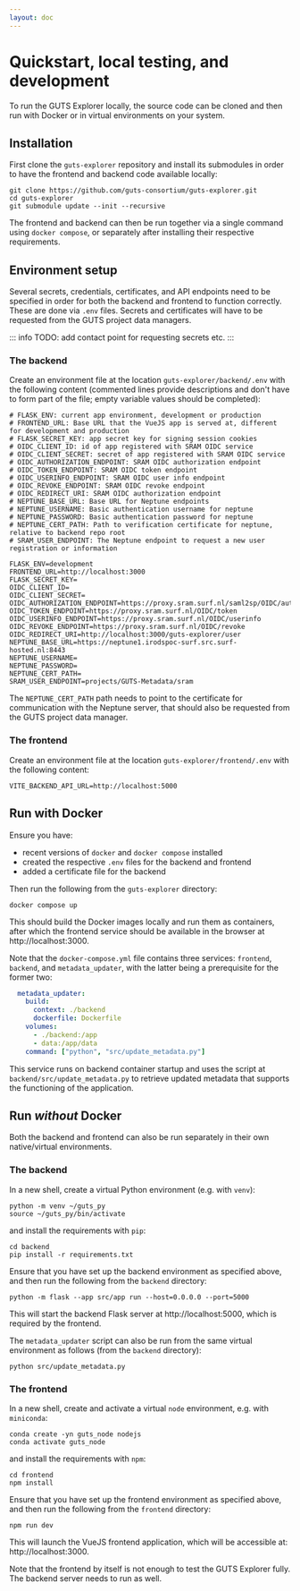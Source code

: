 ```yaml
---
layout: doc
---
```


# Quickstart, local testing, and development

To run the GUTS Explorer locally, the source code can be cloned and then run with Docker or in virtual environments on your system.

## Installation

First clone the `guts-explorer` repository and install its submodules in order to have the frontend and backend code available locally:

```
git clone https://github.com/guts-consortium/guts-explorer.git
cd guts-explorer
git submodule update --init --recursive
```

The frontend and backend can then be run together via a single command using `docker compose`, or separately after installing their respective requirements.

## Environment setup

Several secrets, credentials, certificates, and API endpoints need to be specified in order for both the backend and frontend to function correctly. These are done via `.env` files. Secrets and certificates will have to be requested from the GUTS project data managers.

::: info
TODO: add contact point for requesting secrets etc.
:::

### The backend

Create an environment file at the location `guts-explorer/backend/.env` with the following content (commented lines provide descriptions and don't have to form part of the file; empty variable values should be completed):

```
# FLASK_ENV: current app environment, development or production
# FRONTEND_URL: Base URL that the VueJS app is served at, different for development and production
# FLASK_SECRET_KEY: app secret key for signing session cookies
# OIDC_CLIENT_ID: id of app registered with SRAM OIDC service
# OIDC_CLIENT_SECRET: secret of app registered with SRAM OIDC service
# OIDC_AUTHORIZATION_ENDPOINT: SRAM OIDC authorization endpoint
# OIDC_TOKEN_ENDPOINT: SRAM OIDC token endpoint
# OIDC_USERINFO_ENDPOINT: SRAM OIDC user info endpoint
# OIDC_REVOKE_ENDPOINT: SRAM OIDC revoke endpoint
# OIDC_REDIRECT_URI: SRAM OIDC authorization endpoint
# NEPTUNE_BASE_URL: Base URL for Neptune endpoints
# NEPTUNE_USERNAME: Basic authentication username for neptune
# NEPTUNE_PASSWORD: Basic authentication password for neptune
# NEPTUNE_CERT_PATH: Path to verification certificate for neptune, relative to backend repo root
# SRAM_USER_ENDPOINT: The Neptune endpoint to request a new user registration or information

FLASK_ENV=development
FRONTEND_URL=http://localhost:3000
FLASK_SECRET_KEY=
OIDC_CLIENT_ID=
OIDC_CLIENT_SECRET=
OIDC_AUTHORIZATION_ENDPOINT=https://proxy.sram.surf.nl/saml2sp/OIDC/authorization
OIDC_TOKEN_ENDPOINT=https://proxy.sram.surf.nl/OIDC/token
OIDC_USERINFO_ENDPOINT=https://proxy.sram.surf.nl/OIDC/userinfo
OIDC_REVOKE_ENDPOINT=https://proxy.sram.surf.nl/OIDC/revoke
OIDC_REDIRECT_URI=http://localhost:3000/guts-explorer/user
NEPTUNE_BASE_URL=https://neptune1.irodspoc-surf.src.surf-hosted.nl:8443
NEPTUNE_USERNAME=
NEPTUNE_PASSWORD=
NEPTUNE_CERT_PATH=
SRAM_USER_ENDPOINT=projects/GUTS-Metadata/sram
```

The `NEPTUNE_CERT_PATH` path needs to point to the certificate for communication with the Neptune server, that should also be requested from the GUTS project data manager.


### The frontend

Create an environment file at the location `guts-explorer/frontend/.env` with the following content:

```
VITE_BACKEND_API_URL=http://localhost:5000
```


## Run with Docker

Ensure you have:

- recent versions of `docker` and `docker compose` installed
- created the respective `.env` files for the backend and frontend
- added a certificate file for the backend

Then run the following from the `guts-explorer` directory:

```
docker compose up
```

This should build the Docker images locally and run them as containers, after which the frontend service should be available in the browser at http://localhost:3000.

Note that the `docker-compose.yml` file contains three services: `frontend`, `backend`, and `metadata_updater`, with the latter being a prerequisite for the former two:

```yaml
  metadata_updater:
    build:
      context: ./backend
      dockerfile: Dockerfile
    volumes:
      - ./backend:/app
      - data:/app/data
    command: ["python", "src/update_metadata.py"]
```

This service runs on backend container startup and uses the script at `backend/src/update_metadata.py` to retrieve updated metadata that supports the functioning of the application.

## Run *without* Docker

Both the backend and frontend can also be run separately in their own native/virtual environments.

### The backend

In a new shell, create a virtual Python environment (e.g. with `venv`):

```
python -m venv ~/guts_py
source ~/guts_py/bin/activate
```

and install the requirements with `pip`:

```
cd backend
pip install -r requirements.txt
```

Ensure that you have set up the backend environment as specified above, and then run the following from the `backend` directory:

```
python -m flask --app src/app run --host=0.0.0.0 --port=5000
```

This will start the backend Flask server at http://localhost:5000, which is required by the frontend.

The `metadata_updater` script can also be run from the same virtual environment as follows (from the `backend` directory):

```
python src/update_metadata.py
```

### The frontend

In a new shell, create and activate a virtual `node` environment, e.g. with `miniconda`:

```
conda create -yn guts_node nodejs
conda activate guts_node
```

and install the requirements with `npm`:

```
cd frontend
npm install
```

Ensure that you have set up the frontend environment as specified above, and then run the following from the `frontend` directory:

```
npm run dev
```

This will launch the VueJS frontend application, which will be accessible at: http://localhost:3000.

Note that the frontend by itself is not enough to test the GUTS Explorer fully. The backend server needs to run as well.

